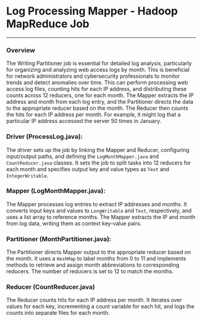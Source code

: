 # Log Processing Mapper - Hadoop MapReduce Job
---
### Overview
The Writing Partitioner job is essential for detailed log analysis, particularly for organizing and analyzing web access logs by month. This is beneficial for network administrators and cybersecurity professionals to monitor trends and detect anomalies over time. This can perform processing web access log files, counting hits for each IP address, and distributing these counts across 12 reducers, one for each month. The Mapper extracts the IP address and month from each log entry, and the Partitioner directs the data to the appropriate reducer based on the month. The Reducer then counts the hits for each IP address per month. For example, it might log that a particular IP address accessed the server 50 times in January.

### Driver (ProcessLog.java):
The driver sets up the job by linking the Mapper and Reducer, configuring input/output paths, and defining the `LogMonthMapper.java` and `CountReducer.java` classes. It sets the job to split tasks into 12 reducers for each month and specifies output key and value types as `Text` and `IntegerWritable`.

### Mapper (LogMonthMapper.java):
The Mapper processes log entries to extract IP addresses and months. It converts input keys and values to `LongWritable` and `Text`, respectively, and uses a list array to reference months. The Mapper extracts the IP and month from log data, writing them as context key-value pairs.

### Partitioner (MonthPartitioner.java):
The Partitioner directs Mapper output to the appropriate reducer based on the month. It uses a `HashMap` to label months from 0 to 11 and implements methods to retrieve and assign month abbreviations to corresponding reducers. The number of reducers is set to 12 to match the months.

### Reducer (CountReducer.java)
The Reducer counts hits for each IP address per month. It iterates over values for each key, incrementing a count variable for each hit, and logs the counts into separate files for each month.

